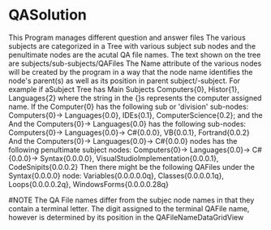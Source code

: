 # QASolution
This Program manages different question and answer files
The various subjects are categorized in a Tree with various subject sub nodes and the penultimate nodes are the acutal QA file names. 
The text shown on the tree are subjects/sub-subjects/QAFiles
The Name attribute of the various nodes will be created by the program in a way that the node name identifies the node's parent(s) 
as well as its position in parent subject/-subject. For example if aSubject Tree has Main Subjects Computers{0}, Histor{1}, Languages{2}
where the string in the {}s represents the computer assigned name.
If the Computer{0} has the following sub or 'division' sub-nodes: Computers{0}-> Languages{0.0}, IDEs{0.1}, ComputerScience{0.2}; and the 
And the Computers{0}-> Languages{0.0} has the following sub-nodes: Computers{0}-> Languages{0.0}-> C#{0.0.0}, VB{0.0.1}, Fortrand{0.0.2}
And the Computers{0}-> Languages{0.0}-> C#{0.0.0} nodes has the following penultimate subject nodes:
  Computers{0}-> Languages{0.0}-> C#{0.0.0}-> Syntax{0.0.0.0}, VisualStudioImplementation{0.0.0.1}, CodeSnipits{0.0.0.2}
Then there might be the following QAFiles under the Syntax{0.0.0.0} node: Variables{0.0.0.0.0q}, Classes{0.0.0.0.1q}, Loops{0.0.0.0.2q}, WindowsForms{0.0.0.0.28q}



#NOTE
The QA File names differ from the subjec node names in that they contain a terminal letter. The digit assigned to the terminal QAFile name, however is determined by 
its position in the QAFileNameDataGridView
